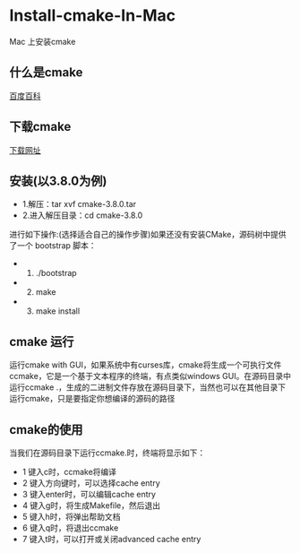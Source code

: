 # Install-cmake-In-Mac
Mac 上安装cmake
## 什么是cmake
[百度百科](http://baike.baidu.com/link?url=osQ0qBOk4pwgGkjQDqzC__DMMyU2K2aIZrbyD3scFKGmDAuWAiJ2J2jbEjVytbE8uIMcrMSRNaSpWizvEh8_6a)
## 下载cmake
[下载网址](https://cmake.org/download/)
## 安装(以3.8.0为例)
* 1.解压：tar xvf cmake-3.8.0.tar
* 2.进入解压目录：cd cmake-3.8.0

进行如下操作:(选择适合自己的操作步骤)如果还没有安装CMake，源码树中提供了一个 bootstrap 脚本：
* 1. ./bootstrap
* 2. make
* 3. make install
## cmake 运行
运行cmake with GUI，如果系统中有curses库，cmake将生成一个可执行文件ccmake，它是一个基于文本程序的终端，有点类似windows GUI。在源码目录中运行ccmake .，生成的二进制文件存放在源码目录下，当然也可以在其他目录下运行cmake，只是要指定你想编译的源码的路径
## cmake的使用
当我们在源码目录下运行ccmake.时，终端将显示如下：
* 1 键入c时，ccmake将编译
* 2 键入方向键时，可以选择cache entry
* 3 键入enter时，可以编辑cache entry
* 4 键入g时，将生成Makefile，然后退出
* 5 键入h时，将弹出帮助文档
* 6 键入q时，将退出ccmake
* 7 键入t时，可以打开或关闭advanced cache entry
